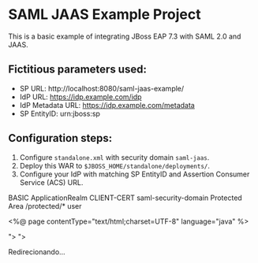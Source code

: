 # SAML JAAS Example Project

This is a basic example of integrating JBoss EAP 7.3 with SAML 2.0 and JAAS.

## Fictitious parameters used:

- SP URL: http://localhost:8080/saml-jaas-example/
- IdP URL: https://idp.example.com/idp
- IdP Metadata URL: https://idp.example.com/metadata
- SP EntityID: urn:jboss:sp

## Configuration steps:

1. Configure `standalone.xml` with security domain `saml-jaas`.
2. Deploy this WAR to `$JBOSS_HOME/standalone/deployments/`.
3. Configure your IdP with matching SP EntityID and Assertion Consumer Service (ACS) URL.


<login-config>
    <auth-method>BASIC</auth-method>
    <realm-name>ApplicationRealm</realm-name>
</login-config>







<login-config>
    <auth-method>CLIENT-CERT</auth-method> <!-- ou BASIC, DIGEST, etc., mas não FORM -->
    <realm-name>saml-security-domain</realm-name>
</login-config>

<security-constraint>
    <web-resource-collection>
        <web-resource-name>Protected Area</web-resource-name>
        <url-pattern>/protected/*</url-pattern>
    </web-resource-collection>
    <auth-constraint>
        <role-name>user</role-name>
    </auth-constraint>
</security-constraint>







<%@ page contentType="text/html;charset=UTF-8" language="java" %>
<html>
<head>
    <title>Redirect POST</title>
    <script type="text/javascript">
        window.onload = function() {
            document.forms['postRedirectForm'].submit();
        };
    </script>
</head>
<body>
    <form name="postRedirectForm" method="post" action="destino.jsp">
        <input type="hidden" name="param1" value="<%= request.getParameter("param1") %>">
        <input type="hidden" name="param2" value="<%= request.getParameter("param2") %>">
    </form>
    <p>Redirecionando...</p>
</body>
</html>

